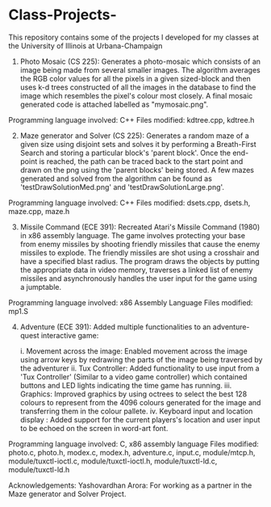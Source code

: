 # Class-Projects-
This repository contains some of the projects I developed for my classes at the University of Illinois at Urbana-Champaign

1. Photo Mosaic (CS 225): Generates a photo-mosaic which consists of an image being made from several smaller images. The algorithm 
averages the RGB color values for all the pixels in a given sized-block and then uses k-d trees constructed of all the images
in the database to find the image which resembles the pixel's colour most closely. A final mosaic generated code is attached 
labelled as "mymosaic.png".

Programming language involved: C++
Files modified: kdtree.cpp, kdtree.h

2. Maze generator and Solver (CS 225): Generates a random maze of a given size using disjoint sets and solves it by performing a 
Breath-First Search and storing a particular block's 'parent block'. Once the end-point is reached, the path can be 
traced back to the start point and drawn on the png using the 'parent blocks' being stored. A few mazes generated and 
solved from the algorithm can be found as 'testDrawSolutionMed.png' and 'testDrawSolutionLarge.png'.

Programming language involved: C++
Files modified: dsets.cpp, dsets.h, maze.cpp, maze.h


3. Missile Command (ECE 391): Recreated Atari's Missile Command (1980) in x86 assembly language. The game involves protecting your base
from enemy missiles by shooting friendly missiles that cause the enemy missiles to explode. The friendly missiles are shot using a crosshair
and have a specified blast radius. The program draws the objects by putting the appropriate data in video memory, traverses a linked list of enemy missiles
and asynchronously handles the user input for the game using a jumptable. 

Programming language involved: x86 Assembly Language
Files modified: mp1.S

4. Adventure (ECE 391): Added multiple functionalities to an adventure-quest interactive game:

    i.   Movement across the image: Enabled movement across the image using arrow keys by redrawing the parts of the image being traversed by the adventurer
    ii.  Tux Controller: Added functionality to use input from a 'Tux Controller' (Similar to a video game controller) which contained buttons and LED lights 
         indicating the time game has running.
    iii. Graphics: Improved graphics by using octrees to select the best 128 colours to represent from the 4096 colours generated for the image and transferring them in the colour          pallete.
    iv.  Keyboard input and location display : Added support for the current players's location and user input to be echoed on the screen in word-art font. 


Programming language involved: C, x86 assembly language
Files modified: photo.c, photo.h, modex.c, modex.h, adventure.c, input.c, module/mtcp.h, module/tuxctl-ioctl.c, module/tuxctl-ioctl.h, module/tuxctl-ld.c,
module/tuxctl-ld.h


Acknowledgements:
    Yashovardhan Arora: For working as a partner in the Maze generator and Solver Project.